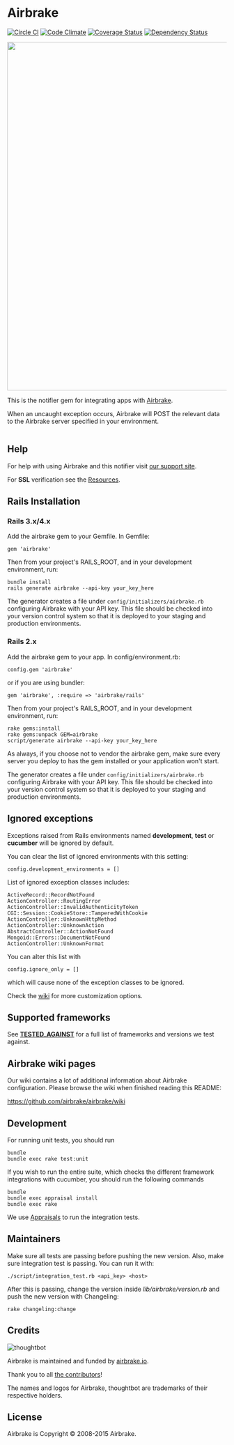 Airbrake
========

[![Circle CI](https://circleci.com/gh/airbrake/airbrake/tree/master.png?circle-token=66cb9cfc6d20f550a2dbde522f5f0f9f81bd653b)](https://circleci.com/gh/airbrake/airbrake)
[![Code Climate](https://codeclimate.com/github/airbrake/airbrake.png)](https://codeclimate.com/github/airbrake/airbrake)
[![Coverage Status](https://coveralls.io/repos/airbrake/airbrake/badge.png?branch=master)](https://coveralls.io/r/airbrake/airbrake?branch=master)
[![Dependency Status](https://gemnasium.com/airbrake/airbrake.png)](https://gemnasium.com/airbrake/airbrake)

<img src="http://f.cl.ly/items/3Q163w1r2K1J1b030k0g/ruby%2009.19.32.jpg" width=800px>

This is the notifier gem for integrating apps with [Airbrake](http://airbrake.io).

When an uncaught exception occurs, Airbrake will POST the relevant data
to the Airbrake server specified in your environment.

<img scr="http://f.cl.ly/items/142j0Z2u0R1Y2L0L3D26/ruby.jpg" width=800px;>

Help
----

For help with using Airbrake and this notifier visit [our support site](http://help.airbrake.io).

For **SSL** verification see the [Resources](https://github.com/airbrake/airbrake/blob/master/resources/README.md).

Rails Installation
------------------

### Rails 3.x/4.x

Add the airbrake gem to your Gemfile.  In Gemfile:

    gem 'airbrake'

Then from your project's RAILS_ROOT, and in your development environment, run:

    bundle install
    rails generate airbrake --api-key your_key_here

The generator creates a file under `config/initializers/airbrake.rb` configuring Airbrake with your API key. This file should be checked into your version control system so that it is deployed to your staging and production environments.

### Rails 2.x

Add the airbrake gem to your app. In config/environment.rb:

    config.gem 'airbrake'

or if you are using bundler:

    gem 'airbrake', :require => 'airbrake/rails'

Then from your project's RAILS_ROOT, and in your development environment, run:

    rake gems:install
    rake gems:unpack GEM=airbrake
    script/generate airbrake --api-key your_key_here

As always, if you choose not to vendor the airbrake gem, make sure
every server you deploy to has the gem installed or your application won't start.

The generator creates a file under `config/initializers/airbrake.rb` configuring Airbrake with your API key. This file should be checked into your version control system so that it is deployed to your staging and production environments.

Ignored exceptions
------------------------

Exceptions raised from Rails environments named **development**, **test** or **cucumber** will be ignored by default.

You can clear the list of ignored environments with this setting:

    config.development_environments = []

List of ignored exception classes includes:

    ActiveRecord::RecordNotFound
    ActionController::RoutingError
    ActionController::InvalidAuthenticityToken
    CGI::Session::CookieStore::TamperedWithCookie
    ActionController::UnknownHttpMethod
    ActionController::UnknownAction
    AbstractController::ActionNotFound
    Mongoid::Errors::DocumentNotFound
    ActionController::UnknownFormat

You can alter this list with

    config.ignore_only = []

which will cause none of the exception classes to be ignored.

Check the [wiki](https://github.com/airbrake/airbrake/wiki/Customizing-your-airbrake.rb) for more customization options.

Supported frameworks
------------------------

See **[TESTED_AGAINST](https://github.com/airbrake/airbrake/blob/master/TESTED_AGAINST)** for a full list of frameworks and versions we test against.

Airbrake wiki pages
------------------------
Our wiki contains a lot of additional information about Airbrake configuration. Please browse the wiki when finished reading this
README:

https://github.com/airbrake/airbrake/wiki

Development
-----------

For running unit tests, you should run

    bundle
    bundle exec rake test:unit

If you wish to run the entire suite, which checks the different framework
integrations with cucumber, you should run the following commands

    bundle
    bundle exec appraisal install
    bundle exec rake

We use [Appraisals](https://github.com/thoughtbot/appraisal) to run the integration
tests.

Maintainers
-----------

Make sure all tests are passing before pushing the new version. Also, make sure integration
test is passing. You can run it with:

    ./script/integration_test.rb <api_key> <host>

After this is passing, change the version inside *lib/airbrake/version.rb* and
push the new version with Changeling:

    rake changeling:change

Credits
-------

![thoughtbot](https://secure.gravatar.com/avatar/a95a04df2dae60397c38c9bd04492c53)

Airbrake is maintained and funded by [airbrake.io](http://airbrake.io).

Thank you to all [the contributors](https://github.com/airbrake/airbrake/contributors)!

The names and logos for Airbrake, thoughtbot are trademarks of their respective holders.

License
-------

Airbrake is Copyright © 2008-2015 Airbrake.
